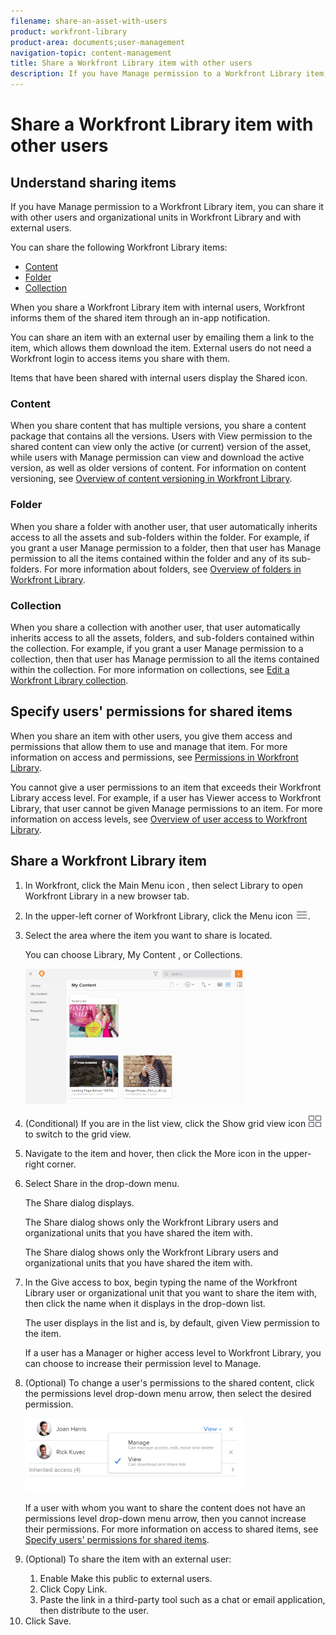 ```yaml
---
filename: share-an-asset-with-users
product: workfront-library
product-area: documents;user-management
navigation-topic: content-management
title: Share a Workfront Library item with other users
description: If you have Manage permission to a Workfront Library item, you can share it with other users and organizational units in Workfront Library and with external users.
---
```


# Share a Workfront Library item with other users

## Understand sharing items

If you have Manage permission to a Workfront Library item, you can share it with other users and organizational units in Workfront Library and with external users.

You can share the following Workfront Library items:

* [Content](#share) 
* [Folder](#folder) 
* [Collection](#collecti)

When you share a Workfront Library item with internal users, Workfront informs them of the shared item through an in-app notification.

You can share an item with an external user by emailing them a link to the item, which allows them download the item. External users do not need a Workfront login to access items you share with them.

Items that have been shared with internal users display the Shared icon.

### Content

When you share content that has multiple versions, you share a content package that contains all the versions. Users with View permission to the shared content can view only the active (or current) version of the asset, while users with Manage permission can view and download the active version, as well as older versions of content. For information on content versioning, see [Overview of content versioning in Workfront Library](../../workfront-library/content-management/content-versioning/content-versioning-overview.md).

### Folder

When you share a folder with another user, that user automatically inherits access to all the assets and sub-folders within the folder. For example, if you grant a user Manage permission to a folder, then that user has Manage permission to all the items contained within the folder and any of its sub-folders. For more information about folders, see [Overview of folders in Workfront Library](../../workfront-library/content-management/folders/folders-overview-library.md).

### Collection

When you share a collection with another user, that user automatically inherits access to all the assets, folders, and sub-folders contained within the collection. For example, if you grant a user Manage permission to a collection, then that user has Manage permission to all the items contained within the collection. For more information on collections, see [Edit a Workfront Library collection](../../workfront-library/content-management/collections/edit-a-collection.md).

## Specify users' permissions for shared items

When you share an item with other users, you give them access and permissions that allow them to use and manage that item. For more information on access and permissions, see [Permissions in Workfront Library](../../workfront-library/administration-and-setup/user-access/permissions-in-workfront-library.md).

You cannot give a user permissions to an item that exceeds their Workfront Library access level. For example, if a user has Viewer access to Workfront Library, that user cannot be given Manage permissions to an item. For more information on access levels, see [Overview of user access to Workfront Library](../../workfront-library/administration-and-setup/user-access/user-access-overview.md).

## Share a Workfront Library item

<ol> 
 <li value="1"> In Workfront, click the Main Menu icon , then select Library to open Workfront Library in a new browser tab. </li> 
 <li value="2"> <p>In the upper-left corner of Workfront Library, click the <span class="bold">Menu</span> icon <img src="assets/library-menu-icon.png">.</p> </li> 
 <li value="3"> <p>Select the area where the item you want to share is located.</p> <p>You can choose Library, My Content , or Collections.</p> <p> <img src="assets/library-left-panel---new-350x217.png" style="width: 350;height: 217;"> </p> </li> 
 <li value="4"> <p>(Conditional) If you are in the list view, click the <span class="bold">Show grid view</span> icon <img src="assets/grid-view-icon.png"> to switch to the grid view.</p> </li> 
 <li value="5">Navigate to the item and hover, then click the <span class="bold">More</span> icon in the upper-right corner.</li> 
 <li value="6"> <p>Select <span class="bold">Share</span> in the drop-down menu.</p> <p>The Share dialog displays.</p> <p>The Share dialog shows only the Workfront Library users and organizational units that you have shared the item with. </p> <note type="note">
    The Share dialog shows only the Workfront Library users and organizational units that you have shared the item with. 
  </note> </li> 
 <li value="7"> <p>In the <span class="bold">Give access to</span> box, begin typing the name of the Workfront Library user or organizational unit that you want to share the item with, then click the name when it displays in the drop-down list. </p> <p>The user displays in the list and is, by default, given View permission to the item.</p> <note type="tip">
   If a user has a Manager or higher access level to Workfront Library, you can choose to increase their permission level to Manage. 
  </note> </li> 
 <li value="8"> <p>(Optional) To change a user's permissions to the shared content, click the permissions level drop-down menu arrow, then select the desired permission.</p> <p> <img src="assets/sharechangeaccess-350x118.png" style="width: 350;height: 118;"> </p> <p>If a user with whom you want to share the content does not have an permissions level drop-down menu arrow, then you cannot increase their permissions. For more information on access to shared items, see <a href="#specifyi" class="MCXref xref">Specify users' permissions for shared items</a>.</p> </li> 
 <li value="9"> <p>(Optional) To share the item with an external user:</p> 
  <ol> 
   <li value="1">Enable <span class="bold">Make this public to external users</span>.</li> 
   <li value="2">Click <span class="bold">Copy Link</span>.</li> 
   <li value="3">Paste the link in a third-party tool such as a chat or email application, then distribute to the user.</li> 
  </ol> </li> 
 <li value="10">Click <span class="bold">Save</span>.</li> 
</ol>

